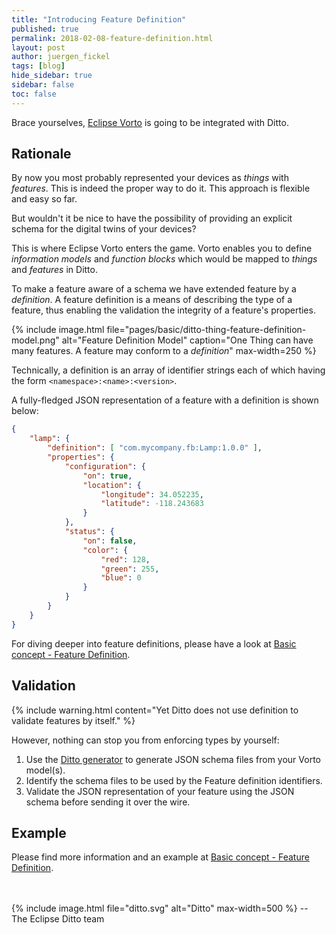 ```yaml
---
title: "Introducing Feature Definition"
published: true
permalink: 2018-02-08-feature-definition.html
layout: post
author: juergen_fickel
tags: [blog]
hide_sidebar: true
sidebar: false
toc: false
---
```


Brace yourselves, [Eclipse Vorto](https://eclipse.org/vorto) is going to be integrated with Ditto.

## Rationale
By now you most probably represented your devices as *things* with *features*. 
This is indeed the proper way to do it.
This approach is flexible and easy so far.

But wouldn't it be nice to have the possibility of providing an explicit schema for the digital twins of your devices?
 
This is where Eclipse Vorto enters the game.
Vorto enables you to define *information models* and *function blocks* which would be mapped to *things* and *features* 
in Ditto.

To make a feature aware of a schema we have extended feature by a *definition*.
A feature definition is a means of describing the type of a feature, thus enabling the validation the integrity of 
a feature's properties.

{% include image.html file="pages/basic/ditto-thing-feature-definition-model.png" alt="Feature Definition Model"
   caption="One Thing can have many features. A feature may conform to a *definition*" max-width=250 %}

Technically, a definition is an array of identifier strings each of which having the form
 `<namespace>:<name>:<version>`.

A fully-fledged JSON representation of a feature with a definition is shown below:

```json
{
    "lamp": {
        "definition": [ "com.mycompany.fb:Lamp:1.0.0" ],
        "properties": {
            "configuration": {
                "on": true,
                "location": {
                    "longitude": 34.052235,
                    "latitude": -118.243683
                }
            },
            "status": {
                "on": false,
                "color": {
                    "red": 128,
                    "green": 255,
                    "blue": 0
                }
            }
        }
    }
}
```

For diving deeper into feature definitions, please have a look at [Basic concept - Feature Definition](basic-feature.html#feature-definition).

## Validation
{% include warning.html content="Yet Ditto does not use definition to validate features by itself." %}

However, nothing can stop you from enforcing types by yourself:

  1. Use the [Ditto generator](http://vorto.eclipse.org/#/generators) to generate JSON schema files from your Vorto
     model(s).
  2. Identify the schema files to be used by the Feature definition identifiers.
  3. Validate the JSON representation of your feature using the JSON schema before sending it over the wire.

## Example
Please find more information and an example at [Basic concept - Feature Definition](basic-feature.html#feature-definition).

<br/>
<br/>
{% include image.html file="ditto.svg" alt="Ditto" max-width=500 %}
--<br/>
The Eclipse Ditto team
